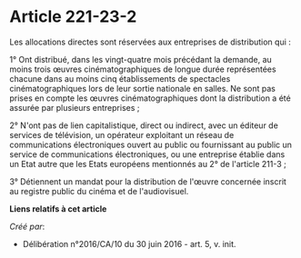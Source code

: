 # Article 221-23-2

Les allocations directes sont réservées aux entreprises de distribution qui :

1° Ont distribué, dans les vingt-quatre mois précédant la demande, au moins trois œuvres cinématographiques de longue durée
représentées chacune dans au moins cinq établissements de spectacles cinématographiques lors de leur sortie nationale en
salles. Ne sont pas prises en compte les œuvres cinématographiques dont la distribution a été assurée par plusieurs
entreprises ;

2° N'ont pas de lien capitalistique, direct ou indirect, avec un éditeur de services de télévision, un opérateur exploitant
un réseau de communications électroniques ouvert au public ou fournissant au public un service de communications
électroniques, ou une entreprise établie dans un Etat autre que les Etats européens mentionnés au 2° de l'article 211-3 ;

3° Détiennent un mandat pour la distribution de l'œuvre concernée inscrit au registre public du cinéma et de l'audiovisuel.

**Liens relatifs à cet article**

_Créé par_:

  - Délibération n°2016/CA/10 du 30 juin 2016 - art. 5, v. init.
